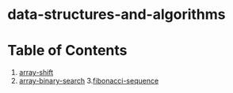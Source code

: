 # data-structures-and-algorithms
# Table of Contents
1. [array-shift](https://github.com/401-advanced-javascript-dania/data-structures-and-algorithms/tree/array-shift)
2. [array-binary-search](https://github.com/401-advanced-javascript-dania/data-structures-and-algorithms/tree/array-binary-search)
3.[fibonacci-sequence](https://github.com/401-advanced-javascript-dania/data-structures-and-algorithms/tree/fibonacci-sequence)
